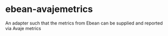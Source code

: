 # ebean-avajemetrics
An adapter such that the metrics from Ebean can be supplied and reported via Avaje metrics
